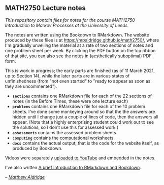 ## MATH2750 Lecture notes

*This repository contain files for notes for the course MATH2750 Introduction to Markov Processes at the University of Leeds.*

The notes are written using the Bookdown to RMarkdown. The website produced by these files is at <https://mpaldridge.github.io/math2750/>, where I'm gradually unveiling the material at a rate of two sections of notes and one problem sheet per week. By clicking the PDF button on the top ribbon of that site, you can also see the notes in (aesthetically suboptimal) PDF form.

This is work in progress; the early parts are finished (as of 11 March 2021, up to Section 14), while the later parts are in various states of unfinishedness (from "not even started" to "ready to appear as soon as they are uncommented").

* **`sections`** contains one RMarkdown file for each of the 22 sections of notes (in the Before Times, these were one lecture each)
* **`problems`** contains one RMarkdown file for each of the 10 problem sheets. I've done some monkeying around so that the the answers are hidden until I change just a couple of lines of code, then the answers all appear. (Note that a highly enterprising student could work out to see the solutions, so I don't use this for assessed work.)
* **`assessments`** contains the assessed problem sheets.
* **`computing`** contains the computational worksheets.
* **`docs`** contains the actual output; that is the code for the website itself, as produced by Bookdown.

Videos were separately [uploaded to YouTube](https://www.youtube.com/playlist?list=PLm3yxTRIYqPLWCz8k1cFYmreJvClole1V) and embedded in the notes.

I've also written [A brief introduction to RMarkdown and Bookdown](https://mpaldridge.github.io/rmarkdown-bookdown/).

*– [Matthew Aldridge](https://mpaldridge.github.io/)*
